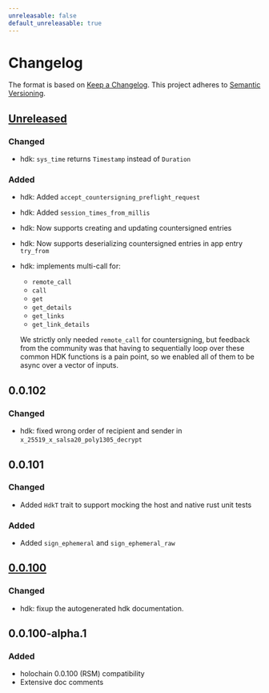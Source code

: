 ```yaml
---
unreleasable: false
default_unreleasable: true
---
```

# Changelog

The format is based on [Keep a Changelog](https://keepachangelog.com/en/1.0.0/). This project adheres to [Semantic Versioning](https://semver.org/spec/v2.0.0.html).

## [Unreleased](https://github.com/holochain/holochain/compare/hdk-v0.0.100...HEAD)

### Changed

- hdk: `sys_time` returns `Timestamp` instead of `Duration`

### Added

- hdk: Added `accept_countersigning_preflight_request`
- hdk: Added `session_times_from_millis`
- hdk: Now supports creating and updating countersigned entries
- hdk: Now supports deserializing countersigned entries in app entry `try_from`
- hdk: implements multi-call for:

    - `remote_call`
    - `call`
    - `get`
    - `get_details`
    - `get_links`
    - `get_link_details`

    We strictly only needed `remote_call` for countersigning, but feedback from
    the community was that having to sequentially loop over these common HDK
    functions is a pain point, so we enabled all of them to be async over a
    vector of inputs.

## 0.0.102

### Changed

- hdk: fixed wrong order of recipient and sender in `x_25519_x_salsa20_poly1305_decrypt`

## 0.0.101

### Changed

- Added `HdkT` trait to support mocking the host and native rust unit tests

### Added

- Added `sign_ephemeral` and `sign_ephemeral_raw`

## [0.0.100](https://github.com/holochain/holochain/compare/hdk-v0.0.100-alpha1..hdk-v0.0.100)

### Changed

- hdk: fixup the autogenerated hdk documentation.

## 0.0.100-alpha.1

### Added

- holochain 0.0.100 (RSM) compatibility
- Extensive doc comments
